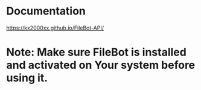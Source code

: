 # Documentation
https://kx2000xx.github.io/FileBot-API/

# Note: Make sure FileBot is installed and activated on Your system before using it.

